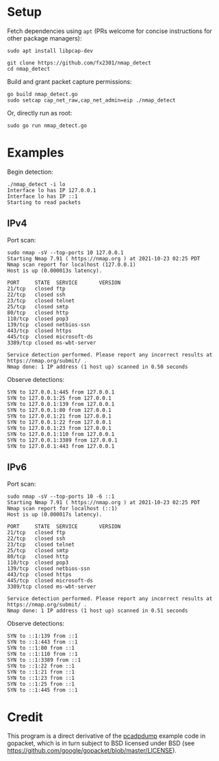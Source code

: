 # Setup

Fetch dependencies using `apt` (PRs welcome for concise instructions for other package managers):
```
sudo apt install libpcap-dev
```

```
git clone https://github.com/fx2301/nmap_detect
cd nmap_detect
```

Build and grant packet capture permissions:
```
go build nmap_detect.go
sudo setcap cap_net_raw,cap_net_admin=eip ./nmap_detect
```

Or, directly run as root:
```
sudo go run nmap_detect.go
```

# Examples

Begin detection:
```
./nmap_detect -i lo
Interface lo has IP 127.0.0.1
Interface lo has IP ::1
Starting to read packets
```

## IPv4

Port scan:
```
sudo nmap -sV --top-ports 10 127.0.0.1
Starting Nmap 7.91 ( https://nmap.org ) at 2021-10-23 02:25 PDT
Nmap scan report for localhost (127.0.0.1)
Host is up (0.000013s latency).

PORT     STATE  SERVICE       VERSION
21/tcp   closed ftp
22/tcp   closed ssh
23/tcp   closed telnet
25/tcp   closed smtp
80/tcp   closed http
110/tcp  closed pop3
139/tcp  closed netbios-ssn
443/tcp  closed https
445/tcp  closed microsoft-ds
3389/tcp closed ms-wbt-server

Service detection performed. Please report any incorrect results at https://nmap.org/submit/ .
Nmap done: 1 IP address (1 host up) scanned in 0.50 seconds
```

Observe detections:
```
SYN to 127.0.0.1:445 from 127.0.0.1
SYN to 127.0.0.1:25 from 127.0.0.1
SYN to 127.0.0.1:139 from 127.0.0.1
SYN to 127.0.0.1:80 from 127.0.0.1
SYN to 127.0.0.1:21 from 127.0.0.1
SYN to 127.0.0.1:22 from 127.0.0.1
SYN to 127.0.0.1:23 from 127.0.0.1
SYN to 127.0.0.1:110 from 127.0.0.1
SYN to 127.0.0.1:3389 from 127.0.0.1
SYN to 127.0.0.1:443 from 127.0.0.1
```

## IPv6

Port scan:
```
sudo nmap -sV --top-ports 10 -6 ::1
Starting Nmap 7.91 ( https://nmap.org ) at 2021-10-23 02:25 PDT
Nmap scan report for localhost (::1)
Host is up (0.000017s latency).

PORT     STATE  SERVICE       VERSION
21/tcp   closed ftp
22/tcp   closed ssh
23/tcp   closed telnet
25/tcp   closed smtp
80/tcp   closed http
110/tcp  closed pop3
139/tcp  closed netbios-ssn
443/tcp  closed https
445/tcp  closed microsoft-ds
3389/tcp closed ms-wbt-server

Service detection performed. Please report any incorrect results at https://nmap.org/submit/ .
Nmap done: 1 IP address (1 host up) scanned in 0.51 seconds
```

Observe detections:
```
SYN to ::1:139 from ::1
SYN to ::1:443 from ::1
SYN to ::1:80 from ::1
SYN to ::1:110 from ::1
SYN to ::1:3389 from ::1
SYN to ::1:22 from ::1
SYN to ::1:21 from ::1
SYN to ::1:23 from ::1
SYN to ::1:25 from ::1
SYN to ::1:445 from ::1
```

# Credit

This program is a direct derivative of the [pcadpdump](https://github.com/google/gopacket/blob/master/examples/pcapdump/main.go) example code in gopacket, which is in turn subject to BSD licensed under BSD (see https://github.com/google/gopacket/blob/master/LICENSE).
